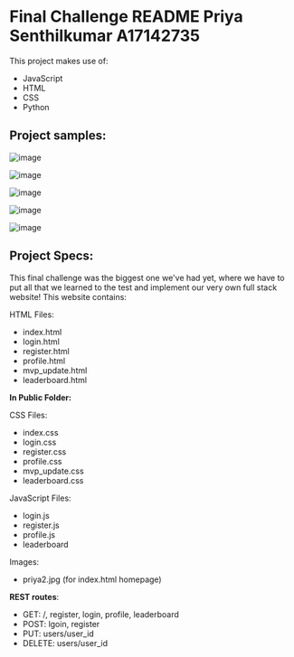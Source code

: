 # Final Challenge README Priya Senthilkumar A17142735

This project makes use of:  
- JavaScript
- HTML
- CSS
- Python

## Project samples:

![image](https://github.com/priyakumar0817/Leaderboard/assets/66938260/ba8ec825-685d-408f-9332-e1f0eb34385c)

![image](https://github.com/priyakumar0817/Leaderboard/assets/66938260/5262fad8-b84f-4e16-9413-1bb121e06ce9)

![image](https://github.com/priyakumar0817/Leaderboard/assets/66938260/8c1c82c9-4b4a-4eb6-a2fc-9b0c5f98d5d7)

![image](https://github.com/priyakumar0817/Leaderboard/assets/66938260/a50db6c2-4ef6-451f-9b65-4e369eb011e0)

![image](https://github.com/priyakumar0817/Leaderboard/assets/66938260/a1a94743-e80a-4a7e-8344-3458e4e03aaf)

## Project Specs:   
This final challenge was the biggest one we've had yet, where we have to put all that we learned to the test and implement our very own full stack website! This website contains:

HTML Files:
- index.html
- login.html
- register.html
- profile.html
- mvp_update.html
- leaderboard.html

**In Public Folder:**

CSS Files:
- index.css
- login.css
- register.css
- profile.css
- mvp_update.css
- leaderboard.css

JavaScript Files:
- login.js
- register.js
- profile.js
- leaderboard

Images:
- priya2.jpg (for index.html homepage)


**REST routes**:
- GET: /, register, login, profile, leaderboard
- POST: lgoin, register
- PUT: users/user_id
- DELETE: users/user_id

